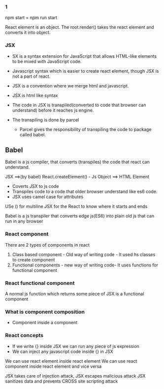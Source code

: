 ### 1
npm start = npm run start

React element is an object. The root.render() takes the react element and converts it into object.

### JSX
- SX is a syntax extension for JavaScript that allows HTML-like elements to be mixed with JavaScript code. 
- Javascript syntax which is easier to create react element, though JSX is not a part of react.
- JSX is a convention where we merge html and javascript.
- JSX is html like syntax

- The code in JSX is transpiled(converted to code that browser can understand) before it reaches js engine.
- The transpiling is done by parcel
    - Parcel gives the responsibility of transpiling the code to package called babel.

## Babel
Babel is a js compiler, that converts (transpiles) the code that react can understand.

JSX ==>(by babel) React.createElement() - Js Object ==> HTML Element

- Coverts JSX to js code
- Transpiles code to a code that older browser understand like es6 code.
- JSX uses camel case for attributes

USe () for multiline JSX for the React to know where it starts and ends

Babel is a js transpiler that converts edge js(ES6) into plain old js that can run in any browser


### React component
There are 2 types of components in react 
1. Class based component - Old way of writing code - It used hs classes to create component
2. Functional components - new way of writing code- It uses functions for functional component

### React functional component
A normal js function which returns some piece of JSX is a functional component

### What is component composition
- Component inside a component


### React concepts
- If we write {} inside JSX we can run any piece of js expression
- We can inject any javascript code inside {} in JSX

We can use react element inside react element
We can use react component inside react element
and vice versa

JSX takes care of injection attack, JSX escapes malicious attack
JSX sanitizes data and prevents CROSS site scripting attack

